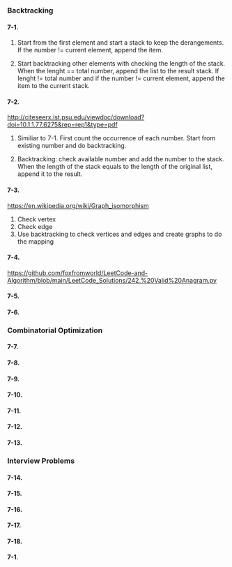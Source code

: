<h3>Backtracking</h3>

<h4>7-1.</h4> 

1. Start from the first element and start a stack to keep the derangements. If the number != current element, append the item.

2. Start backtracking other elements with checking the length of the stack. When the lenght == total number, append the list to the result stack. If lenght != total number and if the number != current element, append the item to the current stack.

<h4>7-2.</h4> 

http://citeseerx.ist.psu.edu/viewdoc/download?doi=10.1.1.77.6275&rep=rep1&type=pdf

1. Similiar to 7-1. First count the occurrence of each number. Start from existing number and do backtracking. 

2. Backtracking: check available number and add the number to the stack. When the length of the stack equals to the length of the original list, append it to the result.

<h4>7-3.</h4> 

https://en.wikipedia.org/wiki/Graph_isomorphism

1. Check vertex
2. Check edge
3. Use backtracking to check vertices and edges and create graphs to do the mapping

<h4>7-4.</h4> 

https://github.com/foxfromworld/LeetCode-and-Algorithm/blob/main/LeetCode_Solutions/242.%20Valid%20Anagram.py

<h4>7-5.</h4> 



<h4>7-6.</h4> 

<h3>Combinatorial Optimization</h3>

<h4>7-7.</h4> 

<h4>7-8.</h4> 

<h4>7-9.</h4> 

<h4>7-10.</h4> 

<h4>7-11.</h4> 

<h4>7-12.</h4> 

<h4>7-13.</h4> 

<h3>Interview Problems</h3>

<h4>7-14.</h4> 

<h4>7-15.</h4> 

<h4>7-16.</h4> 

<h4>7-17.</h4> 

<h4>7-18.</h4> 

<h4>7-1.</h4> 
